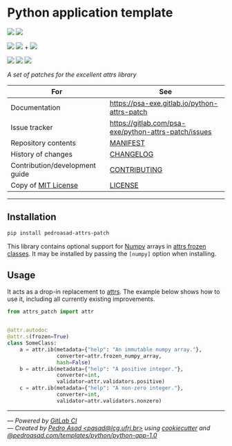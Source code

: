 # Python application template

[![][badge-python]][python-docs]
[![][badge-version]][repository-latest-release]

[![][badge-mit]][MIT License]
[![][badge-black]][Black] + [![][badge-flake8]][flake8]

[![][badge-ci-status]][repository-master]
[![][badge-ci-security]][repository-security]
[![][badge-codecov]][repository-codecov]

*A set of patches for the excellent attrs library*

| For                            | See                                                  |
| ------------------------------ | ---------------------------------------------------- |
| Documentation                  | https://psa-exe.gitlab.io/python-attrs-patch         |
| Issue tracker                  | https://gitlab.com/psa-exe/python-attrs-patch/issues |
| Repository contents            | [MANIFEST]                                           |
| History of changes             | [CHANGELOG]                                          |
| Contribution/development guide | [CONTRIBUTING]                                       |
| Copy of [MIT License]          | [LICENSE]                                            |

---

## Installation

```bash
pip install pedroasad-attrs-patch
```

This library contains optional support for [Numpy] arrays in [attrs frozen classes](http://www.attrs.org/en/stable/how-does-it-work.html?highlight=frozen#immutability).
It may be installed by passing the `[numpy]` option when installing.


## Usage

It acts as a drop-in replacement to [attrs].
The example below shows how to use it, including all currently existing improvements.

```python
from attrs_patch import attr


@attr.autodoc
@attr.s(frozen=True)
class SomeClass:
    a = attr.ib(metadata={"help": "An immutable numpy array."}, 
                converter=attr.frozen_numpy_array,
                hash=False)
    b = attr.ib(metadata={"help": "A positive integer."},
                converter=int,
                validator=attr.validators.positive)
    c = attr.ib(metadata={"help": "A non-zero integer."}, 
                converter=int,
                validator=attr.validators.nonzero)
```

---

*&mdash; Powered by [GitLab CI]*  
*&mdash; Created by [Pedro Asad &lt;pasad@lcg.ufrj.br&gt;](mailto:pasad@lcg.ufrj.br) using [cookiecutter] and [@pedroasad.com/templates/python/python-app-1.0](https://gitlab.com/pedroasad.com/templates/python/python-app/tags/1.0.0)*

[Black]: https://black.readthedocs.io/en/stable/
[CHANGELOG]: ./CHANGELOG.md
[CONTRIBUTING]: ./CONTRIBUTING.md
[Gitlab CI]: https://docs.gitlab.com/ee/ci
[LICENSE]: ./LICENSE.txt
[MANIFEST]: ./MANIFEST.md
[MIT License]: https://opensource.org/licenses/MIT
[Numpy]: https://www.numpy.org/
[README]: https://gitlab.com/psa-exe/python-attrs-patch/blob/master/README.md
[TestPyPI]: https://test.pypi.org/
[attrs]: https://www.attrs.org
[autopep8]: https://pypi.org/project/autopep8/
[badge-black]: https://img.shields.io/badge/code%20style-Black-black.svg
[cookiecutter]: https://cookiecutter.readthedocs.io
[badge-ci-coverage]: https://gitlab.com/psa-exe/python-attrs-patch/badges/master/coverage.svg
[badge-ci-security]: https://img.shields.io/badge/security-Check%20here!-yellow.svg
[badge-ci-status]: https://gitlab.com/psa-exe/python-attrs-patch/badges/master/pipeline.svg
[badge-codecov]: https://codecov.io/gl/psa-exe/python-attrs-patch/branch/master/graph/badge.svg
[badge-flake8]: https://img.shields.io/badge/code%20style-Flake8-blue.svg
[badge-mit]: https://img.shields.io/badge/license-MIT-blue.svg
[badge-python]: https://img.shields.io/badge/Python-%E2%89%A53.6-blue.svg
[badge-version]: https://img.shields.io/badge/version-0.2.1%20(alpha)-orange.svg
[flake8]: http://flake8.pycqa.org/en/latest/
[python-docs]: https://docs.python.org/3.5
[repository-codecov]: https://codecov.io/gl/psa-exe/python-attrs-patch
[repository-latest-release]: https://test.pypi.org/project/attrs-patch/0.2.1/
[repository-master]: https://gitlab.com/psa-exe/python-attrs-patch
[repository-security]: https://gitlab.com/psa-exe/python-attrs-patch/security
[repository]: https://gitlab.com/psa-exe/python-attrs-patch

